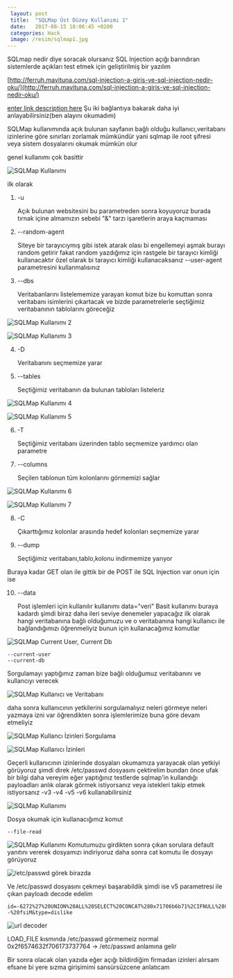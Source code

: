 ```yaml
---
 layout: post
 title:  "SQLMap Üst Düzey Kullanımı 1"
 date:   2017-08-15 10:06:45 +0200
 categories: Hack
 image: /resim/sqlmap1.jpg	
---
```

SQLmap nedir diye soracak olursanız SQL Injection açığı barındıran sistemlerde açıkları test etmek için geliştirilmiş bir yazılım

[http://ferruh.mavituna.com/sql-injection-a-giris-ve-sql-injection-nedir-oku/](http://ferruh.mavituna.com/sql-injection-a-giris-ve-sql-injection-nedir-oku/)

[enter link description here](https://www.merdincz.com/Sqlmap-kullanimi/)
Şu iki bağlantıya bakarak daha iyi anlayabilirsiniz(ben alayını okumadım)

SQLMap kullanımında açık bulunan sayfanın bağlı olduğu kullanıcı,veritabanı izinlerine göre sınırları zorlamak mümkündür yani sqlmap ile root şifresi veya sistem dosyalarını okumak mümkün olur 

genel kullanımı çok basittir 

![SQLMap Kullanımı](https://kanunsuzlar.com/resim/sqlmap1.jpg)

ilk olarak 
1) -u 

	Açık bulunan websitesini bu parametreden sonra koyuyoruz burada tırnak içine almamızın sebebi "&" tarzı işaretlerin araya kaçmaması
	
2) --random-agent
	
	Siteye bir tarayıcıymış gibi istek atarak olası bi engellemeyi aşmak burayı random getirir fakat random yazdığımız için rastgele bir tarayıcı kimliği kullanacaktır özel olarak bi tarayıcı kimliği kullanacaksanız --user-agent parametresini kullanmalısınız
 
 3) --dbs
	
	Veritabanlarını listelememize yarayan komut bize bu komuttan sonra veritabanı isimlerini çıkartacak ve bizde parametrelerle seçtiğimiz veritabanının tablolarını göreceğiz

![SQLMap Kullanımı 2](https://kanunsuzlar.com/resim/sqlmap2.jpg)

![SQLMap Kullanımı 3](https://kanunsuzlar.com/resim/sqlmap3.jpg)

4) -D
	
	Veritabanını seçmemize yarar 

5) --tables

	Seçtiğimiz veritabanın da bulunan tabloları listeleriz
	
![SQLMap Kullanımı 4](https://kanunsuzlar.com/resim/sqlmap4.jpg)

![SQLMap Kullanımı 5](https://kanunsuzlar.com/resim/sqlmap5.jpg)

6) -T 
	
	Seçtiğimiz veritabanı üzerinden tablo seçmemize yardımcı olan parametre

7) --columns
	
	Seçilen tablonun tüm kolonlarını görmemizi sağlar
	
![SQLMap Kullanımı 6](https://kanunsuzlar.com/resim/sqlmap6.jpg)

![SQLMap Kullanımı 7](https://kanunsuzlar.com/resim/sqlmap7.jpg)

8) -C 
	
	Çıkarttığımız kolonlar arasında hedef kolonları seçmemize yarar

9) --dump 
	
	Seçtiğimiz veritabanı,tablo,kolonu indirmemize yarıyor
	
Buraya kadar GET olan ile gittik bir de POST ile SQL Injection var onun için ise 

10) --data
	
	Post işlemleri için kullanılır kullanımı
	data="veri"
Basit kullanımı buraya kadardı şimdi biraz daha ileri seviye denemeler yapacağız 
ilk olarak hangi veritabanına bağlı olduğumuzu ve o veritabanına hangi kullanıcı ile bağlandığımızı öğrenmeliyiz bunun için kullanacağımız komutlar 

![SQLMap Current User, Current Db ](https://kanunsuzlar.com/resim/sqlmap8.jpg)
	
	--current-user 
	--current-db
Sorgulamayı yaptığımız zaman bize bağlı olduğumuz veritabanını ve kullancıyı verecek 

![SQLMap Kullanıcı ve Veritabanı](https://kanunsuzlar.com/resim/sqlmap9.jpg)

daha sonra kullanıcının yetkilerini sorgulamalıyız neleri görmeye neleri yazmaya izni var öğrendikten sonra işlemlerimize buna göre devam etmeliyiz 

![SQLMap Kullancı İzinleri Sorgulama](https://kanunsuzlar.com/resim/sqlmap10.jpg)

![SQLMap Kullanıcı İzinleri](https://kanunsuzlar.com/resim/sqlmap11.jpg)

Geçerli kullanıcının izinlerinde dosyaları okumamıza yarayacak olan yetkiyi görüyoruz şimdi direk /etc/passwd dosyasını çektirelim bundan önce ufak bir bilgi daha vereyim eğer yaptığınız testlerde sqlmap'in kullandığı payloadları anlık olarak görmek istiyorsanız veya istekleri takip etmek istiyorsanız 
-v3 
-v4
-v5
-v6
kullanabilirsiniz 

![SQLMap Kullanımı ](https://kanunsuzlar.com/resim/sqlmap12.jpg)

Dosya okumak için kullanacığımız komut

	--file-read
	
![SQLMap Kullanımı](https://blog.kanunsuzlar.com/resim/sqlmap13.jpg)
Komutumuzu girdikten sonra çıkan sorulara default yanıtını vererek dosyamızı indiriyoruz daha sonra cat komutu ile dosyayı görüyoruz

![/etc/passwd görek birazda](https://kanunsuzlar.com/resim/sqlmap14.jpg)

Ve /etc/passwd dosyasını çekmeyi başarabildik şimdi ise v5 parametresi ile çıkan payloadı decode edelim
	
	id=-6272%27%20UNION%20ALL%20SELECT%20CONCAT%280x71706b6b71%2CIFNULL%28CAST%28LENGTH%28LOAD_FILE%280x2f6574632f706173737764%29%29%20AS%20CHAR%29%2C0x20%29%2C0x716b6a6271%29--%20fsiM&type=dislike

![url decoder](https://i.hizliresim.com/Prbqd9.png)

LOAD_FILE kısmında /etc/passwd görmemeiz normal 
0x2f6574632f706173737764 -> /etc/passwd 
anlamına gelir

Bir sonra olacak olan yazıda eğer açığı bildirdiğim firmadan izinleri alırsam efsane bi yere sızma girişimimi sansürsüzcene anlatıcam
